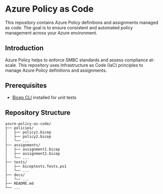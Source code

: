 # Azure Policy as Code

This repository contains Azure Policy definitions and assignments managed as code. The goal is to ensure consistent and automated policy management across your Azure environment.

## Introduction

Azure Policy helps to enforce SMBC standards and assess compliance at-scale. This repository uses Infrastructure as Code (IaC) principles to manage Azure Policy definitions and assignments.

## Prerequisites

- [Bicep CLI](https://github.com/Azure/bicep) installed for unit tests

## Repository Structure

```plaintext
azure-policy-as-code/
├── policies/
│   ├── policy1.bicep
│   ├── policy2.bicep
│   └── ...
├── assignments/
│   ├── assignment1.bicep
│   ├── assignment2.bicep
│   └── ...
├── tests/
│   ├── biceptests.Tests.ps1
│   └── ...
├── docs/
│   └── ...
├── README.md
└── ...

